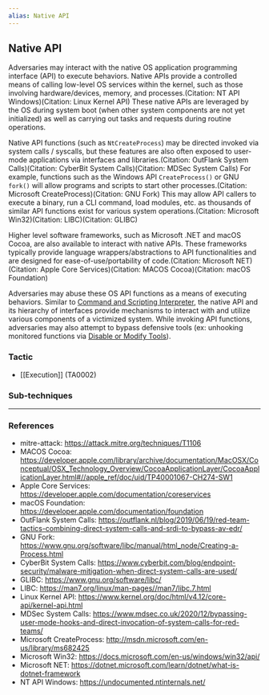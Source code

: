 ```yaml
---
alias: Native API
---
```


## Native API

Adversaries may interact with the native OS application programming interface (API) to execute behaviors. Native APIs provide a controlled means of calling low-level OS services within the kernel, such as those involving hardware/devices, memory, and processes.(Citation: NT API Windows)(Citation: Linux Kernel API) These native APIs are leveraged by the OS during system boot (when other system components are not yet initialized) as well as carrying out tasks and requests during routine operations.

Native API functions (such as <code>NtCreateProcess</code>) may be directed invoked via system calls / syscalls, but these features are also often exposed to user-mode applications via interfaces and libraries.(Citation: OutFlank System Calls)(Citation: CyberBit System Calls)(Citation: MDSec System Calls) For example, functions such as the Windows API <code>CreateProcess()</code> or GNU <code>fork()</code> will allow programs and scripts to start other processes.(Citation: Microsoft CreateProcess)(Citation: GNU Fork) This may allow API callers to execute a binary, run a CLI command, load modules, etc. as thousands of similar API functions exist for various system operations.(Citation: Microsoft Win32)(Citation: LIBC)(Citation: GLIBC)

Higher level software frameworks, such as Microsoft .NET and macOS Cocoa, are also available to interact with native APIs. These frameworks typically provide language wrappers/abstractions to API functionalities and are designed for ease-of-use/portability of code.(Citation: Microsoft NET)(Citation: Apple Core Services)(Citation: MACOS Cocoa)(Citation: macOS Foundation)

Adversaries may abuse these OS API functions as a means of executing behaviors. Similar to [Command and Scripting Interpreter](https://attack.mitre.org/techniques/T1059), the native API and its hierarchy of interfaces provide mechanisms to interact with and utilize various components of a victimized system. While invoking API functions, adversaries may also attempt to bypass defensive tools (ex: unhooking monitored functions via [Disable or Modify Tools](https://attack.mitre.org/techniques/T1562/001)).


### Tactic

- [[Execution]] (TA0002)

### Sub-techniques


---
### References

- mitre-attack: https://attack.mitre.org/techniques/T1106
- MACOS Cocoa: https://developer.apple.com/library/archive/documentation/MacOSX/Conceptual/OSX_Technology_Overview/CocoaApplicationLayer/CocoaApplicationLayer.html#//apple_ref/doc/uid/TP40001067-CH274-SW1
- Apple Core Services: https://developer.apple.com/documentation/coreservices
- macOS Foundation: https://developer.apple.com/documentation/foundation
- OutFlank System Calls: https://outflank.nl/blog/2019/06/19/red-team-tactics-combining-direct-system-calls-and-srdi-to-bypass-av-edr/
- GNU Fork: https://www.gnu.org/software/libc/manual/html_node/Creating-a-Process.html
- CyberBit System Calls: https://www.cyberbit.com/blog/endpoint-security/malware-mitigation-when-direct-system-calls-are-used/
- GLIBC: https://www.gnu.org/software/libc/
- LIBC: https://man7.org/linux/man-pages//man7/libc.7.html
- Linux Kernel API: https://www.kernel.org/doc/html/v4.12/core-api/kernel-api.html
- MDSec System Calls: https://www.mdsec.co.uk/2020/12/bypassing-user-mode-hooks-and-direct-invocation-of-system-calls-for-red-teams/
- Microsoft CreateProcess: http://msdn.microsoft.com/en-us/library/ms682425
- Microsoft Win32: https://docs.microsoft.com/en-us/windows/win32/api/
- Microsoft NET: https://dotnet.microsoft.com/learn/dotnet/what-is-dotnet-framework
- NT API Windows: https://undocumented.ntinternals.net/
